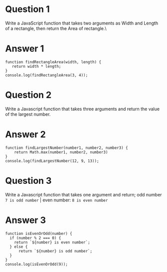 # Question 1

Write a JavaScript function that takes two arguments as Width and Length of a rectangle, then return the Area of rectangle.\

# Answer 1
```
function findRectangleArea(width, length) {
   return width * length;
}
console.log(findRectangleArea(3, 4));
```

# Question 2

Write a Javascript function that takes three arguments and return the value of the largest number.

# Answer 2

```
function findLargestNumber(number1, number2, number3) {
    return Math.max(number1, number2, number3)
}
console.log(findLargestNumber(12, 9, 13));
```

# Question 3

Write a Javascript function that takes one argument and return;
odd number `7 is odd number` | even number: `8 is even number`

# Answer 3

```
function isEvenOrOdd(number) {
  if (number % 2 === 0) {
    return `${number} is even number`;
  } else {
      return `${number} is odd number`;
  }
}
console.log(isEvenOrOdd(9));
```
